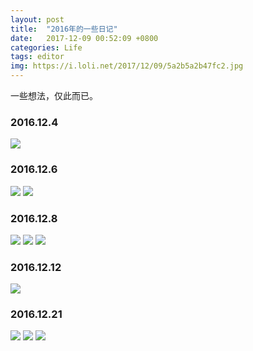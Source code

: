```yaml
---
layout: post
title:  "2016年的一些日记"
date:   2017-12-09 00:52:09 +0800
categories: Life
tags: editor
img: https://i.loli.net/2017/12/09/5a2b5a2b47fc2.jpg
---
```

一些想法，仅此而已。
### 2016.12.4
![](https://i.loli.net/2017/12/09/5a2b5b05382eb.png)
### 2016.12.6
![](https://i.loli.net/2017/12/09/5a2b5b3c71829.png)
![](https://i.loli.net/2017/12/09/5a2b5bcbca3de.png)
### 2016.12.8
![](https://i.loli.net/2017/12/09/5a2b5bdd94337.png)
![](https://i.loli.net/2017/12/09/5a2b5c0810cff.png)
![](https://i.loli.net/2017/12/09/5a2b5c2882f87.png)
### 2016.12.12
![](https://i.loli.net/2017/12/09/5a2b5c39850e1.png)
### 2016.12.21
![](https://i.loli.net/2017/12/09/5a2b5c4885909.png)
![](https://i.loli.net/2017/12/09/5a2b5c5a17b28.png)
![](https://i.loli.net/2017/12/09/5a2b5ca579c6d.png)


